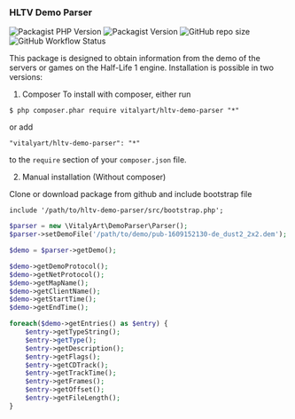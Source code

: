 ### HLTV Demo Parser

![Packagist PHP Version](https://img.shields.io/packagist/dependency-v/vitalyart/hltv-demo-parser/php?style=flat-square) 
![Packagist Version](https://img.shields.io/packagist/v/vitalyart/hltv-demo-parser?style=flat-square)
![GitHub repo size](https://img.shields.io/github/repo-size/vitalyart/hltv-demo-parser?style=flat-square)
![GitHub Workflow Status](https://img.shields.io/github/workflow/status/vitalyart/hltv-demo-parser/CI?label=tests&style=flat-square)

This package is designed to obtain information from the demo of the servers or games on the Half-Life 1 engine.
Installation is possible in two versions:
1. Composer
To install with composer, either run

```
$ php composer.phar require vitalyart/hltv-demo-parser "*"
```

or add

```
"vitalyart/hltv-demo-parser": "*"
```

to the ```require``` section of your `composer.json` file.

2. Manual installation (Without composer)

Clone or download package from github and include bootstrap file

```
include '/path/to/hltv-demo-parser/src/bootstrap.php';
```

```php
$parser = new \VitalyArt\DemoParser\Parser();
$parser->setDemoFile('/path/to/demo/pub-1609152130-de_dust2_2x2.dem');

$demo = $parser->getDemo();

$demo->getDemoProtocol();
$demo->getNetProtocol();
$demo->getMapName();
$demo->getClientName();
$demo->getStartTime();
$demo->getEndTime();

foreach($demo->getEntries() as $entry) {
    $entry->getTypeString();
    $entry->getType();
    $entry->getDescription();
    $entry->getFlags();
    $entry->getCDTrack();
    $entry->getTrackTime();
    $entry->getFrames();
    $entry->getOffset();
    $entry->getFileLength();
}
```
